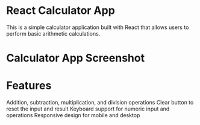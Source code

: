 # React Calculator App
This is a simple calculator application built with React that allows users to perform basic arithmetic calculations.

# Calculator App Screenshot

# Features
Addition, subtraction, multiplication, and division operations
Clear button to reset the input and result
Keyboard support for numeric input and operations
Responsive design for mobile and desktop
